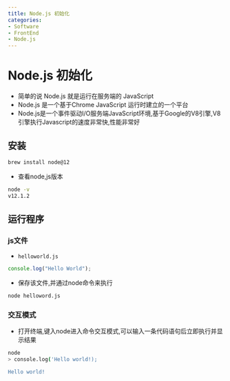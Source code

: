 ```yaml
---
title: Node.js 初始化
categories:
- Software
- FrontEnd
- Node.js
---
```

# Node.js 初始化

- 简单的说 Node.js 就是运行在服务端的 JavaScript
- Node.js 是一个基于Chrome JavaScript 运行时建立的一个平台
- Node.js是一个事件驱动I/O服务端JavaScript环境,基于Google的V8引擎,V8引擎执行Javascript的速度非常快,性能非常好

## 安装

```bash
brew install node@12
```

- 查看node,js版本

```bash
node -v
v12.1.2
```

## 运行程序

### js文件

- `helloworld.js`

```js
console.log("Hello World");
```

- 保存该文件,并通过node命令来执行

```bash
node helloword.js
```

### 交互模式

- 打开终端,键入node进入命令交互模式,可以输入一条代码语句后立即执行并显示结果

```bash
node
> console.log('Hello world!);

Hello world!
```




